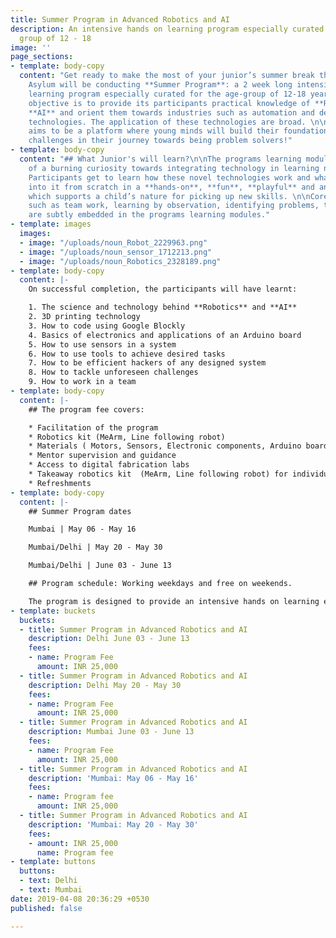 ```yaml
---
title: Summer Program in Advanced Robotics and AI
description: An intensive hands on learning program especially curated for the age
  group of 12 - 18
image: ''
page_sections:
- template: body-copy
  content: "Get ready to make the most of your junior’s summer break this 2019! Maker's
    Asylum will be conducting **Summer Program**: a 2 week long intensive hands-on
    learning program especially curated for the age-group of 12-18 years. The programs
    objective is to provide its participants practical knowledge of **Robotics** and
    **AI** and orient them towards industries such as automation and deep learning
    technologies. The application of these technologies are broad. \n\nThe program
    aims to be a platform where young minds will build their foundation for the upcoming
    challenges in their journey towards being problem solvers!"
- template: body-copy
  content: "## What Junior's will learn?\n\nThe programs learning modules are a result
    of a burning curiosity towards integrating technology in learning new skills.
    Participants get to learn how these novel technologies work and what all goes
    into it from scratch in a **hands-on**, **fun**, **playful** and an **open** **environment**,
    which supports a child’s nature for picking up new skills. \n\nCore learning values
    such as team work, learning by observation, identifying problems, tackling challenges
    are subtly embedded in the programs learning modules."
- template: images
  images:
  - image: "/uploads/noun_Robot_2229963.png"
  - image: "/uploads/noun_sensor_1712213.png"
  - image: "/uploads/noun_Robotics_2328189.png"
- template: body-copy
  content: |-
    On successful completion, the participants will have learnt:

    1. The science and technology behind **Robotics** and **AI**
    2. 3D printing technology
    3. How to code using Google Blockly
    4. Basics of electronics and applications of an Arduino board
    5. How to use sensors in a system
    6. How to use tools to achieve desired tasks
    7. How to be efficient hackers of any designed system
    8. How to tackle unforeseen challenges
    9. How to work in a team
- template: body-copy
  content: |-
    ## The program fee covers:

    * Facilitation of the program
    * Robotics kit (MeArm, Line following robot)
    * Materials ( Motors, Sensors, Electronic components, Arduino boards etc)
    * Mentor supervision and guidance
    * Access to digital fabrication labs
    * Takeaway robotics kit  (MeArm, Line following robot) for individual participants at the end of the program
    * Refreshments
- template: body-copy
  content: |-
    ## Summer Program dates

    Mumbai | May 06 - May 16

    Mumbai/Delhi | May 20 - May 30

    Mumbai/Delhi | June 03 - June 13

    ## Program schedule: Working weekdays and free on weekends.

    The program is designed to provide an intensive hands on learning experience to participants during weekdays and on weekends, participants can explore their free time in pursuing other activities with their families. We understand that it’s summer and we know that everyone wants their family time! The Summer program is a balance between learning and family time!
- template: buckets
  buckets:
  - title: Summer Program in Advanced Robotics and AI
    description: Delhi June 03 - June 13
    fees:
    - name: Program Fee
      amount: INR 25,000
  - title: Summer Program in Advanced Robotics and AI
    description: Delhi May 20 - May 30
    fees:
    - name: Program Fee
      amount: INR 25,000
  - title: Summer Program in Advanced Robotics and AI
    description: Mumbai June 03 - June 13
    fees:
    - name: Program Fee
      amount: INR 25,000
  - title: Summer Program in Advanced Robotics and AI
    description: 'Mumbai: May 06 - May 16'
    fees:
    - name: Program fee
      amount: INR 25,000
  - title: Summer Program in Advanced Robotics and AI
    description: 'Mumbai: May 20 - May 30'
    fees:
    - amount: INR 25,000
      name: Program fee
- template: buttons
  buttons:
  - text: Delhi
  - text: Mumbai
date: 2019-04-08 20:36:29 +0530
published: false

---
```

